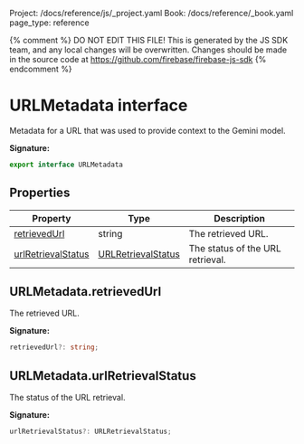 Project: /docs/reference/js/_project.yaml
Book: /docs/reference/_book.yaml
page_type: reference

{% comment %}
DO NOT EDIT THIS FILE!
This is generated by the JS SDK team, and any local changes will be
overwritten. Changes should be made in the source code at
https://github.com/firebase/firebase-js-sdk
{% endcomment %}

# URLMetadata interface
Metadata for a URL that was used to provide context to the Gemini model.

<b>Signature:</b>

```typescript
export interface URLMetadata 
```

## Properties

|  Property | Type | Description |
|  --- | --- | --- |
|  [retrievedUrl](./ai.urlmetadata.md#urlmetadataretrievedurl) | string | The retrieved URL. |
|  [urlRetrievalStatus](./ai.urlmetadata.md#urlmetadataurlretrievalstatus) | [URLRetrievalStatus](./ai.md#urlretrievalstatus) | The status of the URL retrieval. |

## URLMetadata.retrievedUrl

The retrieved URL.

<b>Signature:</b>

```typescript
retrievedUrl?: string;
```

## URLMetadata.urlRetrievalStatus

The status of the URL retrieval.

<b>Signature:</b>

```typescript
urlRetrievalStatus?: URLRetrievalStatus;
```
